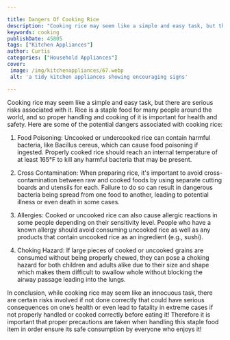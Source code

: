 ```yaml
---

title: Dangers Of Cooking Rice
description: "Cooking rice may seem like a simple and easy task, but there are serious risks associated with it. Rice is a staple food for many ...keep reading to learn"
keywords: cooking
publishDate: 45805
tags: ["Kitchen Appliances"]
author: Curtis
categories: ["Household Appliances"]
cover: 
 image: /img/kitchenappliances/67.webp
 alt: 'a tidy kitchen appliances showing encouraging signs'

---
```


Cooking rice may seem like a simple and easy task, but there are serious risks associated with it. Rice is a staple food for many people around the world, and so proper handling and cooking of it is important for health and safety. Here are some of the potential dangers associated with cooking rice:

1. Food Poisoning: Uncooked or undercooked rice can contain harmful bacteria, like Bacillus cereus, which can cause food poisoning if ingested. Properly cooked rice should reach an internal temperature of at least 165°F to kill any harmful bacteria that may be present. 

2. Cross Contamination: When preparing rice, it's important to avoid cross-contamination between raw and cooked foods by using separate cutting boards and utensils for each. Failure to do so can result in dangerous bacteria being spread from one food to another, leading to potential illness or even death in some cases. 

3. Allergies: Cooked or uncooked rice can also cause allergic reactions in some people depending on their sensitivity level. People who have a known allergy should avoid consuming uncooked rice as well as any products that contain uncooked rice as an ingredient (e.g., sushi). 

4. Choking Hazard: If large pieces of cooked or uncooked grains are consumed without being properly chewed, they can pose a choking hazard for both children and adults alike due to their size and shape which makes them difficult to swallow whole without blocking the airway passage leading into the lungs. 

In conclusion, while cooking rice may seem like an innocuous task, there are certain risks involved if not done correctly that could have serious consequences on one’s health or even lead to fatality in extreme cases if not properly handled or cooked correctly before eating it! Therefore it is important that proper precautions are taken when handling this staple food item in order ensure its safe consumption by everyone who enjoys it!
